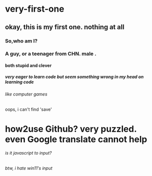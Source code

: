 # very-first-one
## okay, this is my first one. nothing at all
### So,who am I?
### A guy, or a teenager from CHN. male  .
#### both stupid and clever
##### very eager to learn code but seem something wrong in my head on  learning code
###### like computer games 
oops, i can't find 'save'
# how2use Github? very puzzled. even Google translate cannot help
###### is it javascript to input?
###### btw, i hate win11's input

